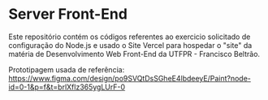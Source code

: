 # Server Front-End
Este repositório contém os códigos referentes ao exercicio solicitado de configuração do Node.js e usado o Site Vercel para hospedar o "site" da matéria de Desenvolvimento Web Front-End da UTFPR - Francisco Beltrão.


Prototipagem usada de referência: https://www.figma.com/design/po9SVQtDsSGheE4lbdeeyE/Paint?node-id=0-1&p=f&t=brlXflz365ygLUrF-0